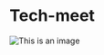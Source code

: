 # Tech-meet
![This is an image](https://drive.google.com/drive/u/0/folders/1a2wuz-vafyzIFM6XIq71-8szPD19yTvs)
